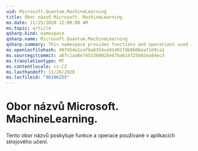 ```yaml
---
uid: Microsoft.Quantum.MachineLearning
title: Obor názvů Microsoft. MachineLearning.
ms.date: 11/25/2020 12:00:00 AM
ms.topic: article
qsharp.kind: namespace
qsharp.name: Microsoft.Quantum.MachineLearning
qsharp.summary: This namespace provides functions and operations used in quantum machine learning applications.
ms.openlocfilehash: 497454e1cafba6354ce01401fdb8b0beaf169ca1
ms.sourcegitcommit: a87c1aa8e7453360025e47ba614f25b02ea84ec3
ms.translationtype: MT
ms.contentlocale: cs-CZ
ms.lasthandoff: 11/26/2020
ms.locfileid: "96196255"
---
```

# <a name="microsoftquantummachinelearning-namespace"></a>Obor názvů Microsoft. MachineLearning.

Tento obor názvů poskytuje funkce a operace používané v aplikacích strojového učení.

